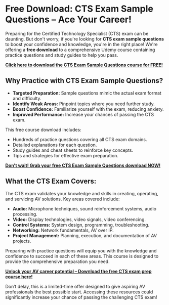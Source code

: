 # Free Download: CTS Exam Sample Questions – Ace Your Career!

Preparing for the Certified Technology Specialist (CTS) exam can be daunting. But don't worry, if you're looking for **CTS exam sample questions** to boost your confidence and knowledge, you're in the right place! We're offering a **free download** to a comprehensive Udemy course containing practice questions and study guides to help you pass.

[**Click here to download the CTS Exam Sample Questions course for FREE!**](https://udemywork.com/cts-exam-sample-questions)

## Why Practice with CTS Exam Sample Questions?

*   **Targeted Preparation:** Sample questions mimic the actual exam format and difficulty.
*   **Identify Weak Areas:** Pinpoint topics where you need further study.
*   **Boost Confidence:** Familiarize yourself with the exam, reducing anxiety.
*   **Improved Performance:** Increase your chances of passing the CTS exam.

This free course download includes:

*   Hundreds of practice questions covering all CTS exam domains.
*   Detailed explanations for each question.
*   Study guides and cheat sheets to reinforce key concepts.
*   Tips and strategies for effective exam preparation.

[**Don't wait! Grab your free CTS Exam Sample Questions download NOW!**](https://udemywork.com/cts-exam-sample-questions)

## What the CTS Exam Covers:

The CTS exam validates your knowledge and skills in creating, operating, and servicing AV solutions. Key areas covered include:

*   **Audio:** Microphone techniques, sound reinforcement systems, audio processing.
*   **Video:** Display technologies, video signals, video conferencing.
*   **Control Systems:** System design, programming, troubleshooting.
*   **Networking:** Network fundamentals, AV over IP.
*   **Project Management:** Planning, execution, and documentation of AV projects.

Preparing with practice questions will equip you with the knowledge and confidence to succeed in each of these areas. This course is designed to provide the comprehensive preparation you need.

[**Unlock your AV career potential – Download the free CTS exam prep course here!**](https://udemywork.com/cts-exam-sample-questions)

Don’t delay, this is a limited-time offer designed to give aspiring AV professionals the best possible start. Accessing these resources could significantly increase your chance of passing the challenging CTS exam!
